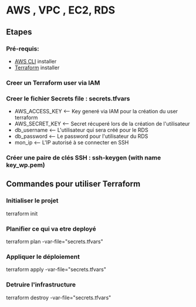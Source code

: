 # AWS , VPC , EC2, RDS
## Etapes 
### Pré-requis:
- [AWS CLI](https://docs.aws.amazon.com/cli/latest/userguide/getting-started-install.html) installer 
- [Terraform](https://www.terraform.io/downloads) installer

### Creer un Terraform user via IAM

### Creer le fichier Secrets file : secrets.tfvars
  - AWS_ACCESS_KEY <-- Key generé via IAM pour la création du user terraform
  - AWS_SECRET_KEY <-- Secret récuperé lors de la création de l'utilisateur
  - db_username <-- L'utilisateur qui sera créé pour le RDS
  - db_password <-- Le password pour l'utilisateur du RDS 
  - mon_ip <-- L'IP autorisé à se connecter en SSH 

### Créer une paire de clés SSH : ssh-keygen (with name key_wp.pem)

## Commandes pour utiliser Terraform
### Initialiser le projet
terraform init

### Planifier ce qui va etre deployé 
terraform plan -var-file="secrets.tfvars"

### Appliquer le déploiement 
terraform apply -var-file="secrets.tfvars"

### Detruire l'infrastructure
terraform destroy -var-file="secrets.tfvars"
